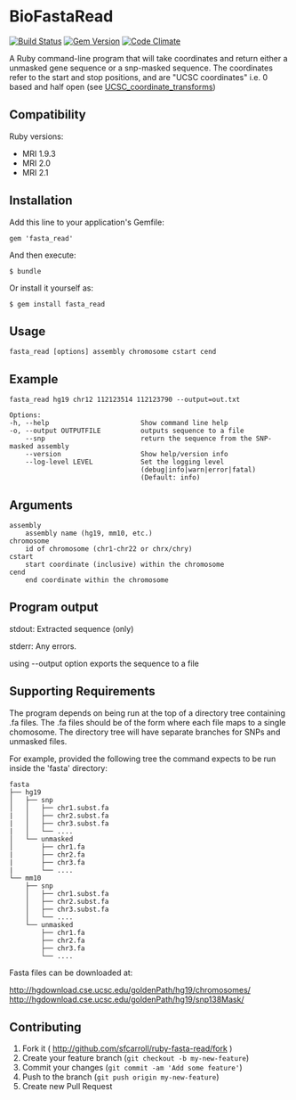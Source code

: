 # BioFastaRead
[![Build Status](https://travis-ci.org/adamico/ruby-fasta-read.svg?branch=master)](https://travis-ci.org/adamico/ruby-fasta-read) [![Gem Version](https://badge.fury.io/rb/fasta_read.svg)](http://badge.fury.io/rb/fasta_read) [![Code Climate](https://codeclimate.com/github/adamico/ruby-fasta-read.png)](https://codeclimate.com/github/adamico/ruby-fasta-read)

A Ruby command-line program that will take coordinates and return either a unmasked gene sequence or a snp-masked sequence. The coordinates refer to the start and stop positions, and are "UCSC coordinates" i.e. 0 based and half open (see [UCSC_coordinate_transforms](http://genomewiki.ucsc.edu/index.php/Coordinate_Transforms)) 

## Compatibility
Ruby versions:

*  MRI 1.9.3
*  MRI 2.0
*  MRI 2.1

## Installation

Add this line to your application's Gemfile:

    gem 'fasta_read'

And then execute:

    $ bundle

Or install it yourself as:

    $ gem install fasta_read

## Usage

    fasta_read [options] assembly chromosome cstart cend

## Example

    fasta_read hg19 chr12 112123514 112123790 --output=out.txt

    Options:
    -h, --help                       Show command line help
    -o, --output OUTPUTFILE          outputs sequence to a file
        --snp                        return the sequence from the SNP-masked assembly
        --version                    Show help/version info
        --log-level LEVEL            Set the logging level
                                     (debug|info|warn|error|fatal)
                                     (Default: info)

## Arguments

    assembly
        assembly name (hg19, mm10, etc.)
    chromosome
        id of chromosome (chr1-chr22 or chrx/chry)
    cstart
        start coordinate (inclusive) within the chromosome
    cend
        end coordinate within the chromosome

## Program output

stdout: Extracted sequence (only)

stderr: Any errors.

using --output option exports the sequence to a file

## Supporting Requirements

The program depends on being run at the top of a directory tree containing .fa files. The .fa files should be of the form where each file maps to a single chomosome.
The directory tree will have separate branches for SNPs and unmasked files.

For example, provided the following tree the command expects to be run inside the 'fasta' directory:

    fasta
    ├── hg19
    │   ├── snp
    │   │   ├── chr1.subst.fa
    |   │   ├── chr2.subst.fa
    |   │   ├── chr3.subst.fa
    |   │   └── ....
    │   └── unmasked
    │       ├── chr1.fa
    |       ├── chr2.fa
    |       ├── chr3.fa
    |       └── ....
    └── mm10
        ├── snp
        │   ├── chr1.subst.fa
        │   ├── chr2.subst.fa
        │   ├── chr3.subst.fa
        │   └── ....
        └── unmasked
            ├── chr1.fa
            ├── chr2.fa
            ├── chr3.fa
            └── ....

Fasta files can be downloaded at:

http://hgdownload.cse.ucsc.edu/goldenPath/hg19/chromosomes/
http://hgdownload.cse.ucsc.edu/goldenPath/hg19/snp138Mask/

## Contributing

1. Fork it ( http://github.com/sfcarroll/ruby-fasta-read/fork )
2. Create your feature branch (`git checkout -b my-new-feature`)
3. Commit your changes (`git commit -am 'Add some feature'`)
4. Push to the branch (`git push origin my-new-feature`)
5. Create new Pull Request
